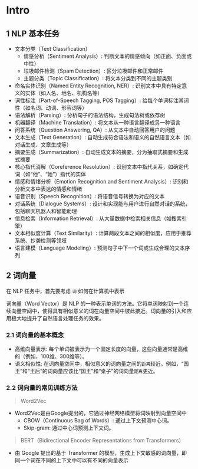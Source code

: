 # Intro
## 1 NLP 基本任务
- 文本分类（Text Classification）
    - 情感分析（Sentiment Analysis）: 判断文本的情感倾向（如正面、负面或中性）
    - 垃圾邮件检测（Spam Detection）: 区分垃圾邮件和正常邮件
    - 主题分类（Topic Classification）: 将文本分类到不同的主题类别
- 命名实体识别（Named Entity Recognition, NER）: 识别文本中具有特定意义的实体（如人名、地名、机构名等）
- 词性标注（Part-of-Speech Tagging, POS Tagging）: 给每个单词标注其词性（如名词、动词、形容词等）
- 语法解析（Parsing）: 分析句子的语法结构，生成句法树或依存树
- 机器翻译（Machine Translation）: 将文本从一种语言翻译成另一种语言
- 问答系统（Question Answering, QA）: 从文本中自动回答用户的问题
- 文本生成（Text Generation）: 自动生成符合语法和语义的自然语言文本（如对话生成、文章生成等）
- 摘要生成（Summarization）: 自动生成文本的摘要，分为抽取式摘要和生成式摘要
- 核心指代消解（Coreference Resolution）: 识别文本中指代关系，如确定代词（如“他”、“她”）指代的实体
- 情感和情绪分析（Emotion Recognition and Sentiment Analysis）: 识别和分析文本中表达的情感和情绪
- 语音识别（Speech Recognition）: 将语音信号转换为对应的文本
- 对话系统（Dialogue Systems）: 设计和实现能与用户进行自然对话的系统，包括聊天机器人和智能助理
- 信息检索（Information Retrieval）: 从大量数据中检索相关信息（如搜索引擎）
- 文本相似度计算（Text Similarity）: 计算两段文本之间的相似度，应用于推荐系统、抄袭检测等领域
- 语言建模（Language Modeling）: 预测句子中下一个词或生成合理的文本序列


## 2 词向量
在 NLP 任务中，首先要考虑 `词` 如何在计算机中表示

词向量（Word Vector）是 NLP 的一种表示单词的方法。它将单词映射到一个连续向量空间中，使得具有相似意义的词在向量空间中彼此接近。词向量的引入和应用极大地提升了自然语言处理任务的效果。

### 2.1 词向量的基本概念
- 高维向量表示: 每个单词被表示为一个固定长度的向量，这些向量通常是高维的（例如，100维、300维等）。
- 语义相似性: 在词向量空间中，相似意义的词向量之间的`距离`较近。例如，“国王”和“王后”的词向量应该比“国王”和“桌子”的词向量`距离`更近。

### 2.2 词向量的常见训练方法
>Word2Vec
- Word2Vec是由Google提出的，它通过神经网络模型将词映射到向量空间中
    - CBOW（Continuous Bag of Words）: 通过上下文预测中心词。
    - Skip-gram: 通过中心词预测上下文词。

>BERT（Bidirectional Encoder Representations from Transformers）
- 由 Google 提出的基于 Transformer 的模型，生成上下文敏感的词向量，即同一个词在不同的上下文中可以有不同的向量表示

